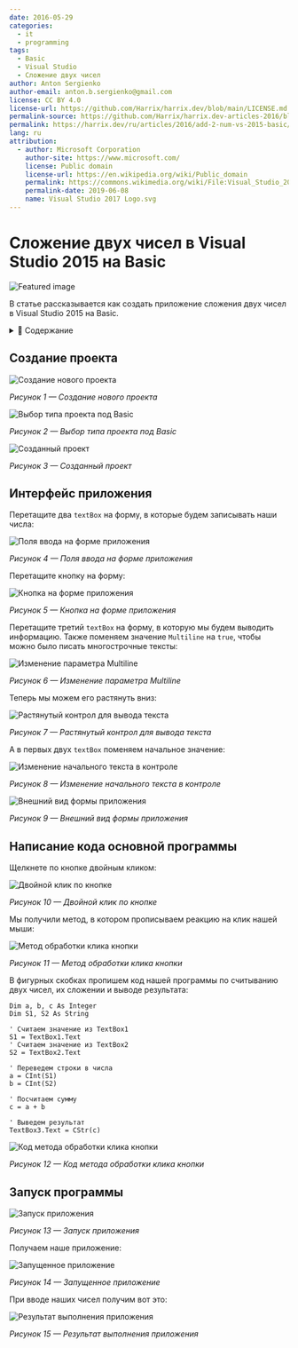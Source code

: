 ```yaml
---
date: 2016-05-29
categories:
  - it
  - programming
tags:
  - Basic
  - Visual Studio
  - Сложение двух чисел
author: Anton Sergienko
author-email: anton.b.sergienko@gmail.com
license: CC BY 4.0
license-url: https://github.com/Harrix/harrix.dev/blob/main/LICENSE.md
permalink-source: https://github.com/Harrix/harrix.dev-articles-2016/blob/main/add-2-num-vs-2015-basic/add-2-num-vs-2015-basic.md
permalink: https://harrix.dev/ru/articles/2016/add-2-num-vs-2015-basic/
lang: ru
attribution:
  - author: Microsoft Corporation
    author-site: https://www.microsoft.com/
    license: Public domain
    license-url: https://en.wikipedia.org/wiki/Public_domain
    permalink: https://commons.wikimedia.org/wiki/File:Visual_Studio_2017_Logo.svg
    permalink-date: 2019-06-08
    name: Visual Studio 2017 Logo.svg
---
```


# Сложение двух чисел в Visual Studio 2015 на Basic

![Featured image](featured-image.svg)

В статье рассказывается как создать приложение сложения двух чисел в Visual Studio 2015 на Basic.

<details>
<summary>📖 Содержание</summary>

## Содержание

- [Создание проекта](#создание-проекта)
- [Интерфейс приложения](#интерфейс-приложения)
- [Написание кода основной программы](#написание-кода-основной-программы)
- [Запуск программы](#запуск-программы)

</details>

## Создание проекта

![Создание нового проекта](img/new-project_01.png)

_Рисунок 1 — Создание нового проекта_

![Выбор типа проекта под Basic](img/new-project_02.png)

_Рисунок 2 — Выбор типа проекта под Basic_

![Созданный проект](img/new-project_03.png)

_Рисунок 3 — Созданный проект_

## Интерфейс приложения

Перетащите два `textBox` на форму, в которые будем записывать наши числа:

![Поля ввода на форме приложения](img/controls_01.png)

_Рисунок 4 — Поля ввода на форме приложения_

Перетащите кнопку на форму:

![Кнопка на форме приложения](img/controls_02.png)

_Рисунок 5 — Кнопка на форме приложения_

Перетащите третий `textBox` на форму, в которую мы будем выводить информацию. Также поменяем значение `Multiline` на `true`, чтобы можно было писать многострочные тексты:

![Изменение параметра Multiline](img/controls_03.png)

_Рисунок 6 — Изменение параметра Multiline_

Теперь мы можем его растянуть вниз:

![Растянутый контрол для вывода текста](img/controls_04.png)

_Рисунок 7 — Растянутый контрол для вывода текста_

А в первых двух `textBox` поменяем начальное значение:

![Изменение начального текста в контроле](img/controls_05.png)

_Рисунок 8 — Изменение начального текста в контроле_

![Внешний вид формы приложения](img/controls_06.png)

_Рисунок 9 — Внешний вид формы приложения_

## Написание кода основной программы

Щелкнете по кнопке двойным кликом:

![Двойной клик по кнопке](img/button_01.png)

_Рисунок 10 — Двойной клик по кнопке_

Мы получили метод, в котором прописываем реакцию на клик нашей мыши:

![Метод обработки клика кнопки](img/button_02.png)

_Рисунок 11 — Метод обработки клика кнопки_

В фигурных скобках пропишем код нашей программы по считыванию двух чисел, их сложении и выводе результата:

```bas
Dim a, b, c As Integer
Dim S1, S2 As String

' Считаем значение из TextBox1
S1 = TextBox1.Text
' Считаем значение из TextBox2
S2 = TextBox2.Text

' Переведем строки в числа
a = CInt(S1)
b = CInt(S2)

' Посчитаем сумму
c = a + b

' Выведем результат
TextBox3.Text = CStr(c)
```

![Код метода обработки клика кнопки](img/code.png)

_Рисунок 12 — Код метода обработки клика кнопки_

## Запуск программы

![Запуск приложения](img/run.png)

_Рисунок 13 — Запуск приложения_

Получаем наше приложение:

![Запущенное приложение](img/result_01.png)

_Рисунок 14 — Запущенное приложение_

При вводе наших чисел получим вот это:

![Результат выполнения приложения](img/result_02.png)

_Рисунок 15 — Результат выполнения приложения_
